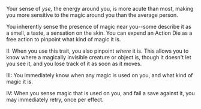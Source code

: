 Your sense of _yse,_ the energy around you, is more acute than most, making you more sensitive to the magic around you than the average person.

You inherently sense the presence of magic near you--some describe it as a smell, a taste, a sensation on the skin. You can expend an Action Die as a free action to pinpoint what kind of magic it is.

II: When you use this trait, you also pinpoint _where_ it is. This allows you to know where a magically invisible creature or object is, though it doesn't let you see it, and you lose track of it as soon as it moves.

III: You immediately know when any magic is used on you, and what kind of magic it is.

IV: When you sense magic that is used on you, and fail a save against it, you may immediately retry, once per effect.
